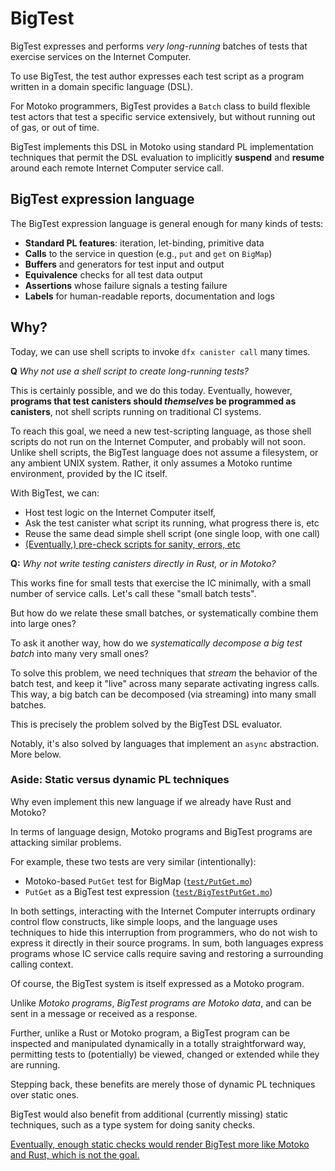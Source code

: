 # BigTest

BigTest expresses and performs _very long-running_ batches of tests that
exercise services on the Internet Computer.

To use BigTest, the test author expresses each test script as a
program written in a domain specific language (DSL).

For Motoko programmers, BigTest provides a `Batch` class to build
flexible test actors that test a specific service extensively, but
without running out of gas, or out of time.

BigTest implements this DSL in Motoko using standard PL implementation
techniques that permit the DSL evaluation to implicitly **suspend**
and **resume** around each remote Internet Computer service call.

## BigTest expression language

The BigTest expression language is general enough for many kinds of tests:

 - **Standard PL features**: iteration, let-binding, primitive data
 - **Calls** to the service in question (e.g., `put` and `get` on `BigMap`)
 - **Buffers** and generators for test input and output
 - **Equivalence** checks for all test data output
 - **Assertions** whose failure signals a testing failure
 - **Labels** for human-readable reports, documentation and logs

## Why?

Today, we can use shell scripts to invoke `dfx canister call` many times.

**Q** _Why not use a shell script to create long-running tests?_

This is certainly possible, and we do this today.  Eventually,
however, **programs that test canisters should _themselves_ be
programmed as canisters**, not shell scripts running on traditional CI
systems.

To reach this goal, we need a new test-scripting language, as those
shell scripts do not run on the Internet Computer, and probably will
not soon.  Unlike shell scripts, the BigTest language does not assume
a filesystem, or any ambient UNIX system.  Rather, it only
assumes a Motoko runtime environment, provided by the IC itself.

With BigTest, we can:

- Host test logic on the Internet Computer itself,
- Ask the test canister what script its running, what progress there is, etc
- Reuse the same dead simple shell script (one single loop, with one call)
- [(Eventually,) pre-check scripts for sanity, errors, etc](https://arxiv.org/pdf/1608.06012.pdf)


**Q:** _Why not write testing canisters directly in Rust, or in Motoko?_

This works fine for small tests that exercise the IC minimally, with a
small number of service calls.  Let's call these "small batch tests".

But how do we relate these small batches, or systematically combine
them into large ones?

To ask it another way, how do we _systematically decompose a big test
batch_ into many very small ones?

To solve this problem, we need techniques that _stream_ the behavior
of the batch test, and keep it "live" across many separate activating
ingress calls.  This way, a big batch can be decomposed (via
streaming) into many small batches.

This is precisely the problem solved by the BigTest DSL evaluator.

Notably, it's also solved by languages that implement an `async`
abstraction.  More below.


### Aside: Static versus dynamic PL techniques

Why even implement this new language if we already have Rust and Motoko?

In terms of language design, Motoko programs and BigTest programs are
attacking similar problems.

For example, these two tests are very similar (intentionally):

 - Motoko-based `PutGet` test for BigMap ([`test/PutGet.mo`](https://github.com/dfinity/motoko-bigmap/blob/master/test/PutGet.mo))
 - `PutGet` as a BigTest test expression ([`test/BigTestPutGet.mo`](https://github.com/dfinity/motoko-bigmap/blob/master/test/BigTestPutGet.mo))

In both settings, interacting with the Internet Computer interrupts
ordinary control flow constructs, like simple loops, and the language
uses techniques to hide this interruption from programmers, who do not
wish to express it directly in their source programs. In sum, both
languages express programs whose IC service calls require saving and
restoring a surrounding calling context.

Of course, the BigTest system is itself expressed as a Motoko program.

Unlike _Motoko programs_, _BigTest programs are Motoko data_, and can
be sent in a message or received as a response.

Further, unlike a Rust or Motoko program, a BigTest program can be
inspected and manipulated dynamically in a totally straightforward
way, permitting tests to (potentially) be viewed, changed or extended
while they are running.

Stepping back, these benefits are merely those of dynamic PL
techniques over static ones.

BigTest would also benefit from additional (currently missing) static
techniques, such as a type system for doing sanity checks.

[Eventually, enough static checks would render BigTest more like Motoko
and Rust, which is not the goal.](https://arxiv.org/pdf/1608.06012.pdf)
